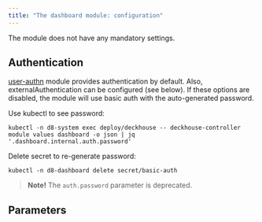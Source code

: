 ```yaml
---
title: "The dashboard module: configuration"
---
```


The module does not have any mandatory settings.

## Authentication

[user-authn](/documentation/v1/modules/150-user-authn/) module provides authentication by default. Also, externalAuthentication can be configured (see below).
If these options are disabled, the module will use basic auth with the auto-generated password.

Use kubectl to see password:

```shell
kubectl -n d8-system exec deploy/deckhouse -- deckhouse-controller module values dashboard -o json | jq '.dashboard.internal.auth.password'
```

Delete secret to re-generate password:

```shell
kubectl -n d8-dashboard delete secret/basic-auth
```

> **Note!** The `auth.password` parameter is deprecated.

## Parameters

<!-- SCHEMA -->
